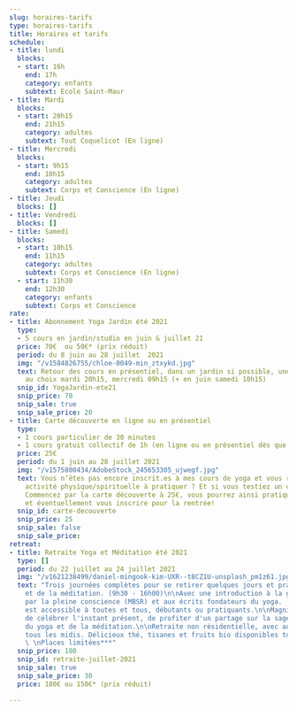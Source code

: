 ```yaml
---
slug: horaires-tarifs
type: horaires-tarifs
title: Horaires et tarifs
schedule:
- title: lundi
  blocks:
  - start: 16h
    end: 17h
    category: enfants
    subtext: Ecole Saint-Maur
- title: Mardi
  blocks:
  - start: 20h15
    end: 21h15
    category: adultes
    subtext: Tout Coquelicot (En ligne)
- title: Mercredi
  blocks:
  - start: 9h15
    end: 10h15
    category: adultes
    subtext: Corps et Conscience (En ligne)
- title: Jeudi
  blocks: []
- title: Vendredi
  blocks: []
- title: Samedi
  blocks:
  - start: 10h15
    end: 11h15
    category: adultes
    subtext: Corps et Conscience (En ligne)
  - start: 11h30
    end: 12h30
    category: enfants
    subtext: Corps et Conscience
rate:
- title: Abonnement Yoga Jardin été 2021
  type:
  - 5 cours en jardin/studio en juin & juillet 21
  price: 70€  ou 50€* (prix réduit)
  period: du 8 juin au 28 juillet  2021
  img: "/v1584826755/chloe-0049-min_ztxykd.jpg"
  text: Retour des cours en présentiel, dans un jardin si possible, une fois par semaine
    au choix mardi 20h15, mercredi 09h15 (+ en juin samedi 10h15)
  snip_id: YogaJardin-ete21
  snip_price: 70
  snip_sale: true
  snip_sale_price: 20
- title: Carte découverte en ligne ou en présentiel
  type:
  - 1 cours particulier de 30 minutes
  - 1 cours gratuit collectif de 1h (en ligne ou en présentiel dès que possible.
  price: 25€
  period: du 1 juin au 28 juillet 2021
  img: "/v1575800434/AdobeStock_245653305_ujwegf.jpg"
  text: Vous n’êtes pas encore inscrit.es à mes cours de yoga et vous recherchez une
    activité physique/spirituelle à pratiquer ? Et si vous testiez un cours cet été?
    Commencez par la carte découverte à 25€, vous pourrez ainsi pratiquer le yoga
    et éventuellement vous inscrire pour la rentrée!
  snip_id: carte-decouverte
  snip_price: 25
  snip_sale: false
  snip_sale_price: 
retreat:
- title: Retraite Yoga et Méditation été 2021
  type: []
  period: du 22 juillet au 24 juillet 2021
  img: "/v1621238499/daniel-mingook-kim-UXR--t8CZ1U-unsplash_pm1z61.jpg"
  text: "Trois journées complètes pour se retirer quelques jours et pratiquer du yoga
    et de la méditation. (9h30 - 16h00)\n\nAvec une introduction à la gestion du stress
    par la pleine conscience (MBSR) et aux écrits fondateurs du yoga.  \nLa retraite
    est accessible à toutes et tous, débutants ou pratiquants.\n\nMagnifique manière
    de célébrer l'instant présent, de profiter d'un partage sur la sagesse millénaire
    du yoga et de la méditation.\n\nRetraite non résidentielle, avec auberge espagnole
    tous les midis. Délicieux thé, tisanes et fruits bio disponibles toute la journée.
    \ \nPlaces limitées***"
  snip_price: 180
  snip_id: retraite-juillet-2021
  snip_sale: true
  snip_sale_price: 30
  price: 180€ ou 150€* (prix réduit)

---
```

